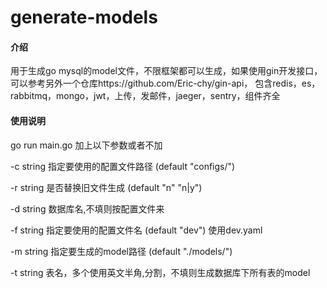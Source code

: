 # generate-models

#### 介绍
用于生成go mysql的model文件，不限框架都可以生成，如果使用gin开发接口，可以参考另外一个仓库https://github.com/Eric-chy/gin-api，  包含redis，es，rabbitmq，mongo，jwt，上传，发邮件，jaeger，sentry，组件齐全

#### 使用说明
go run main.go 加上以下参数或者不加

  -c string
        指定要使用的配置文件路径 (default "configs/")  
        
  -r string
        是否替换旧文件生成 (default "n" "n|y")  
        
  -d string
        数据库名,不填则按配置文件来  
        
  -f string
        指定要使用的配置文件名 (default "dev") 使用dev.yaml  
        
  -m string
        指定要生成的model路径 (default "./models/")  
        
  -t string
        表名，多个使用英文半角,分割，不填则生成数据库下所有表的model  

